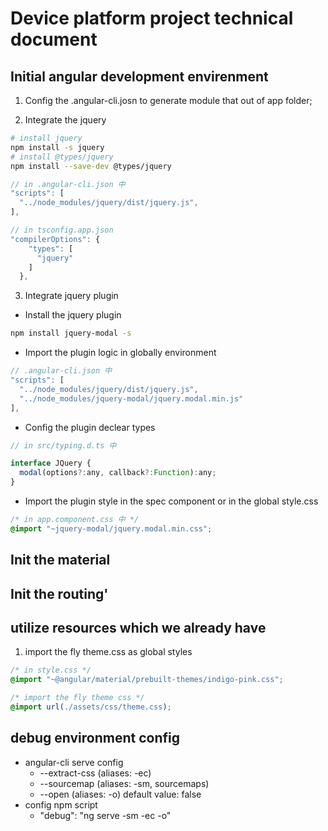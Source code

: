 # Device platform project technical document

## Initial angular development envirenment

1. Config the .angular-cli.josn to generate module that out of app folder;

2. Integrate the jquery
    
```bash
# install jquery
npm install -s jquery
# install @types/jquery
npm install --save-dev @types/jquery
```

```js
// in .angular-cli.json 中
"scripts": [
  "../node_modules/jquery/dist/jquery.js",
],

```

```js
// in tsconfig.app.json 
"compilerOptions": {
    "types": [
      "jquery"
    ]
  },

```

3. Integrate jquery plugin 

* Install the jquery plugin

```bash
npm install jquery-modal -s
```

* Import the plugin logic in globally environment

```js
// .angular-cli.json 中
"scripts": [
  "../node_modules/jquery/dist/jquery.js",
  "../node_modules/jquery-modal/jquery.modal.min.js"
],

```

* Config the plugin declear types

```js
// in src/typing.d.ts 中

interface JQuery {
  modal(options?:any, callback?:Function):any;
}
```
 
* Import the plugin style in the spec component or in the global style.css 

```css
/* in app.component.css 中 */
@import "~jquery-modal/jquery.modal.min.css";

```

## Init the material 

## Init the routing'

## utilize resources which we already have

1. import the fly theme.css as global styles 

```css
/* in style.css */
@import "~@angular/material/prebuilt-themes/indigo-pink.css";

/* import the fly theme css */
@import url(./assets/css/theme.css);
```

## debug environment config

* angular-cli serve config
   + --extract-css (aliases: -ec)
   + --sourcemap (aliases: -sm, sourcemaps)
   + --open (aliases: -o) default value: false
* config npm script
  + "debug": "ng serve -sm -ec -o"
   


